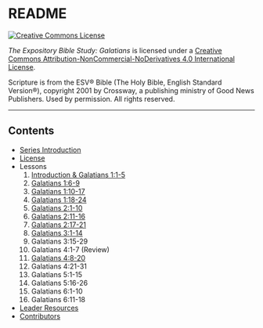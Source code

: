 # README

[![Creative Commons License](https://i.creativecommons.org/l/by-nc-nd/4.0/80x15.png)](LICENSE.md)

_The Expository Bible Study: Galatians_ is licensed under a [Creative Commons Attribution-NonCommercial-NoDerivatives 4.0 International License](LICENSE.md).

Scripture is from the ESV® Bible  (The Holy Bible, English Standard Version®), copyright 2001 by Crossway, a publishing ministry of Good News Publishers.  Used by permission.  All rights reserved.

---

## Contents

* [Series Introduction](series-introduction.md)
* [License](LICENSE.md)
* Lessons
     1. [Introduction & Galatians 1:1-5](lessons/lesson_1.md)
     2. [Galatians 1:6-9](lessons/lesson_2.md)
     3. [Galatians 1:10-17](lessons/lesson_3.md)
     4. [Galatians 1:18-24](lessons/lesson_4.md)
     5. [Galatians 2:1-10](lessons/lesson_5.md)
     6. [Galatians 2:11-16](lessons/lesson_6.md)
     7. [Galatians 2:17-21](lessons/lesson_7.md)
     8. [Galatians 3:1-14](lessons/lesson_8.md)
     9. Galatians 3:15-29
     10. Galatians 4:1-7 (Review)
     11. [Galatians 4:8-20](lessons/lesson_11.md)
     12. Galatians 4:21-31
     13. Galatians 5:1-15
     14. Galatians 5:16-26
     15. Galatians 6:1-10
     16. Galatians 6:11-18
* [Leader Resources](leader-resources.md)
* [Contributors](CONTRIBUTORS.md)
